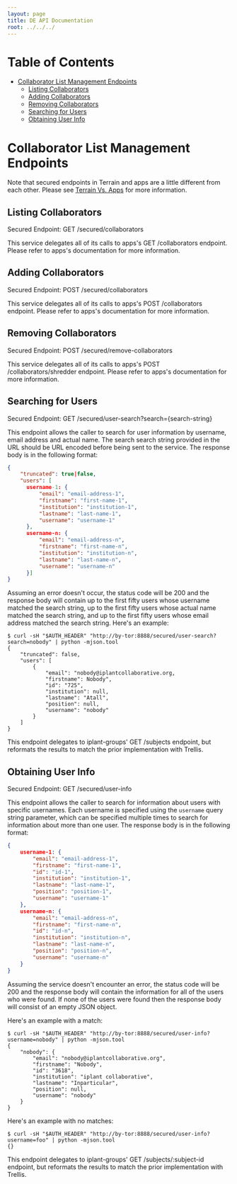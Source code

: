 ```yaml
---
layout: page
title: DE API Documentation
root: ../../../
---
```


# Table of Contents

* [Collaborator List Management Endpoints](#collaborator-list-management-endpoints)
    * [Listing Collaborators](#listing-collaborators)
    * [Adding Collaborators](#adding-collaborators)
    * [Removing Collaborators](#removing-collaborators)
    * [Searching for Users](#searching-for-users)
    * [Obtaining User Info](#obtaining-user-info)

# Collaborator List Management Endpoints

Note that secured endpoints in Terrain and apps are a little different from each other. Please see [Terrain Vs. Apps](terrain-v-apps.html) for more information.

## Listing Collaborators

Secured Endpoint: GET /secured/collaborators

This service delegates all of its calls to apps's GET /collaborators endpoint. Please refer to apps's documentation for more information.

## Adding Collaborators

Secured Endpoint: POST /secured/collaborators

This service delegates all of its calls to apps's POST /collaborators endpoint. Please refer to apps's documentation for more information.

## Removing Collaborators

Secured Endpoint: POST /secured/remove-collaborators

This service delegates all of its calls to apps's POST /collaborators/shredder endpoint. Please refer to apps's documentation for more information.

## Searching for Users

Secured Endpoint: GET /secured/user-search?search={search-string}

This endpoint allows the caller to search for user information by username, email address and actual name. The search search string provided in the URL should be URL encoded before being sent to the service. The response body is in the following format:

```json
{
    "truncated": true|false,
    "users": [
      username-1: {
          "email": "email-address-1",
          "firstname": "first-name-1",
          "institution": "institution-1",
          "lastname": "last-name-1",
          "username": "username-1"
      },
      username-n: {
          "email": "email-address-n",
          "firstname": "first-name-n",
          "institution": "institution-n",
          "lastname": "last-name-n",
          "username": "username-n"
      }]
}
```

Assuming an error doesn't occur, the status code will be 200 and the response body will contain up to the first fifty users whose username matched the search string, up to the first fifty users whose actual name matched the search string, and up to the first fifty users whose email address matched the search string. Here's an example:

```
$ curl -sH "$AUTH_HEADER" "http://by-tor:8888/secured/user-search?search=nobody" | python -mjson.tool
{
    "truncated": false,
    "users": [
        {
            "email": "nobody@iplantcollaborative.org,
            "firstname": Nobody",
            "id": "725",
            "institution": null,
            "lastname": "Atall",
            "position": null,
            "username": "nobody"
        }
    ]
}
```

This endpoint delegates to iplant-groups' GET /subjects endpoint, but reformats the results to match the prior implementation with Trellis.

## Obtaining User Info

Secured Endpoint: GET /secured/user-info

This endpoint allows the caller to search for information about users with specific usernames. Each username is specified using the `username` query string parameter, which can be specified multiple times to search for information about more than one user. The response body is in the following format:

```json
{
    username-1: {
        "email": "email-address-1",
        "firstname": "first-name-1",
        "id": "id-1",
        "institution": "institution-1",
        "lastname": "last-name-1",
        "position": "position-1",
        "username": "username-1"
    },
    username-n: {
        "email": "email-address-n",
        "firstname": "first-name-n",
        "id": "id-n",
        "institution": "institution-n",
        "lastname": "last-name-n",
        "position": "position-n",
        "username": "username-n"
    }
}
```

Assuming the service doesn't encounter an error, the status code will be 200 and the response body will contain the information for all of the users who were found. If none of the users were found then the response body will consist of an empty JSON object.

Here's an example with a match:

```
$ curl -sH "$AUTH_HEADER" "http://by-tor:8888/secured/user-info?username=nobody" | python -mjson.tool
{
    "nobody": {
        "email": "nobody@iplantcollaborative.org",
        "firstname": "Nobody",
        "id": "3618",
        "institution": "iplant collaborative",
        "lastname": "Inparticular",
        "position": null,
        "username": "nobody"
    }
}
```

Here's an example with no matches:

```
$ curl -sH "$AUTH_HEADER" "http://by-tor:8888/secured/user-info?username=foo" | python -mjson.tool
{}
```

This endpoint delegates to iplant-groups' GET /subjects/:subject-id endpoint, but reformats the results to match the prior implementation with Trellis.
